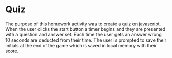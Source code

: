 # Quiz
The purpose of this homework activity was to create a quiz on javascript.  When the user clicks the start button a timer begins and they are presented with a question and answer set.  Each time the user gets an answer wrong 10 seconds are deducted from their time.  The user is prompted to save their initials at the end of the game which is saved in local memory with their score.
